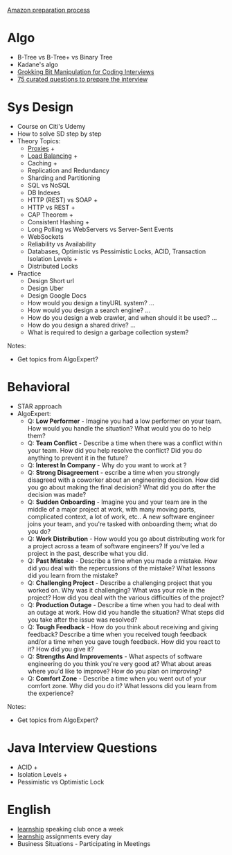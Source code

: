 [Amazon preparation process](https://www.amazon.jobs/en/software-development-interview-prep?cmpid=ECOTOT700005B#/)

# Algo
* B-Tree vs B-Tree+ vs Binary Tree
* Kadane's algo
* [Grokking Bit Manipulation for Coding Interviews](https://www.educative.io/courses/bit-manipulation)
* [75 curated questions to prepare the interview](https://www.teamblind.com/post/New-Year-Gift---Curated-List-of-Top-75-LeetCode-Questions-to-Save-Your-Time-OaM1orEU)

# Sys Design
* Course on Citi's Udemy
* How to solve SD step by step
* Theory Topics:
  * [Proxies](./systemDesign/Proxies.md) +
  * [Load Balancing](./systemDesign/LoadBalancing.md) +
  * Caching +
  * Replication and Redundancy
  * Sharding and Partitioning
  * SQL vs NoSQL
  * DB Indexes
  * HTTP (REST) vs SOAP +
  * HTTP vs REST +
  * CAP Theorem +
  * Consistent Hashing +
  * Long Polling vs WebServers vs Server-Sent Events
  * WebSockets
  * Reliability vs Availability
  * Databases, Optimistic vs Pessimistic Locks, ACID, Transaction Isolation Levels +
  * Distributed Locks
* Practice
  * Design Short url
  * Design Uber
  * Design Google Docs
  * How would you design a tinyURL system? ...
  * How would you design a search engine? ...
  * How do you design a web crawler, and when should it be used? ...
  * How do you design a shared drive? ...
  * What is required to design a garbage collection system?

Notes:
* Get topics from AlgoExpert?

# Behavioral
* STAR approach
* AlgoExpert:
  * Q: **Low Performer** - Imagine you had a low performer on your team. How would you handle the situation? What would you do to help them?
  * Q: **Team Conflict** - Describe a time when there was a conflict within your team. How did you help resolve the conflict? Did you do anything to prevent it in the future?
  * Q: **Interest In Company** - Why do you want to work at <company-name>?
  * Q: **Strong Disagreement** - escribe a time when you strongly disagreed with a coworker about an engineering decision. How did you go about making the final decision? What did you do after the decision was made?
  * Q: **Sudden Onboarding** - Imagine you and your team are in the middle of a major project at work, with many moving parts, complicated context, a lot of work, etc.. A new software engineer joins your team, and you're tasked with onboarding them; what do you do?
  * Q: **Work Distribution** - How would you go about distributing work for a project across a team of software engineers? If you've led a project in the past, describe what you did.
  * Q: **Past Mistake** - Describe a time when you made a mistake. How did you deal with the repercussions of the mistake? What lessons did you learn from the mistake?
  * Q: **Challenging Project** - Describe a challenging project that you worked on. Why was it challenging? What was your role in the project? How did you deal with the various difficulties of the project?
  * Q: **Production Outage** - Describe a time when you had to deal with an outage at work. How did you handle the situation? What steps did you take after the issue was resolved?
  * Q: **Tough Feedback** - How do you think about receiving and giving feedback? Describe a time when you received tough feedback and/or a time when you gave tough feedback. How did you react to it? How did you give it?
  * Q: **Strengths And Improvements** - What aspects of software engineering do you think you're very good at? What about areas where you'd like to improve? How do you plan on improving?
  * Q: **Comfort Zone** - Describe a time when you went out of your comfort zone. Why did you do it? What lessons did you learn from the experience?

Notes:
* Get topics from AlgoExpert?

# Java Interview Questions
* ACID +
* Isolation Levels +
* Pessimistic vs Optimistic Lock 

# English
* [learnship](https://edge.learnship.com) speaking club once a week 
* [learnship](https://edge.learnship.com) assignments every day
* Business Situations - Participating in Meetings